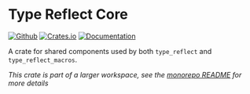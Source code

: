 # Type Reflect Core

[![Github](https://img.shields.io/badge/github-source-blue?logo=github)](type_reflect_core) [![Crates.io](https://img.shields.io/crates/v/type_reflect_core.svg)](https://crates.io/crates/type_reflect_core) [![Documentation](https://docs.rs/type_reflect_core/badge.svg)](https://docs.rs/type_reflect_core)

A crate for shared components used by both `type_reflect` and `type_reflect_macros`.

*This crate is part of a larger workspace, see the [monorepo README](https://github.com/spencerkohan/type_reflect) for more details*
